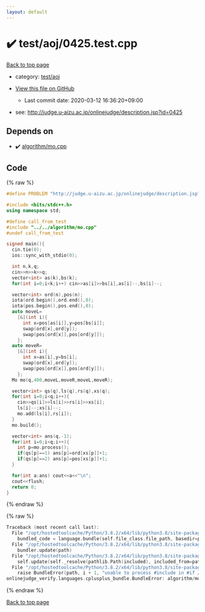 ```yaml
---
layout: default
---
```


<!-- mathjax config similar to math.stackexchange -->
<script type="text/javascript" async
  src="https://cdnjs.cloudflare.com/ajax/libs/mathjax/2.7.5/MathJax.js?config=TeX-MML-AM_CHTML">
</script>
<script type="text/x-mathjax-config">
  MathJax.Hub.Config({
    TeX: { equationNumbers: { autoNumber: "AMS" }},
    tex2jax: {
      inlineMath: [ ['$','$'] ],
      processEscapes: true
    },
    "HTML-CSS": { matchFontHeight: false },
    displayAlign: "left",
    displayIndent: "2em"
  });
</script>

<script type="text/javascript" src="https://cdnjs.cloudflare.com/ajax/libs/jquery/3.4.1/jquery.min.js"></script>
<script src="https://cdn.jsdelivr.net/npm/jquery-balloon-js@1.1.2/jquery.balloon.min.js" integrity="sha256-ZEYs9VrgAeNuPvs15E39OsyOJaIkXEEt10fzxJ20+2I=" crossorigin="anonymous"></script>
<script type="text/javascript" src="../../../assets/js/copy-button.js"></script>
<link rel="stylesheet" href="../../../assets/css/copy-button.css" />


# :heavy_check_mark: test/aoj/0425.test.cpp

<a href="../../../index.html">Back to top page</a>

* category: <a href="../../../index.html#0d0c91c0cca30af9c1c9faef0cf04aa9">test/aoj</a>
* <a href="{{ site.github.repository_url }}/blob/master/test/aoj/0425.test.cpp">View this file on GitHub</a>
    - Last commit date: 2020-03-12 16:36:20+09:00


* see: <a href="http://judge.u-aizu.ac.jp/onlinejudge/description.jsp?id=0425">http://judge.u-aizu.ac.jp/onlinejudge/description.jsp?id=0425</a>


## Depends on

* :heavy_check_mark: <a href="../../../library/algorithm/mo.cpp.html">algorithm/mo.cpp</a>


## Code

<a id="unbundled"></a>
{% raw %}
```cpp
#define PROBLEM "http://judge.u-aizu.ac.jp/onlinejudge/description.jsp?id=0425"

#include <bits/stdc++.h>
using namespace std;

#define call_from_test
#include "../../algorithm/mo.cpp"
#undef call_from_test

signed main(){
  cin.tie(0);
  ios::sync_with_stdio(0);

  int n,k,q;
  cin>>n>>k>>q;
  vector<int> as(k),bs(k);
  for(int i=0;i<k;i++) cin>>as[i]>>bs[i],as[i]--,bs[i]--;

  vector<int> ord(n),pos(n);
  iota(ord.begin(),ord.end(),0);
  iota(pos.begin(),pos.end(),0);
  auto moveL=
    [&](int i){
      int x=pos[as[i]],y=pos[bs[i]];
      swap(ord[x],ord[y]);
      swap(pos[ord[x]],pos[ord[y]]);
    };
  auto moveR=
    [&](int i){
      int x=as[i],y=bs[i];
      swap(ord[x],ord[y]);
      swap(pos[ord[x]],pos[ord[y]]);
    };
  Mo mo(q,400,moveL,moveR,moveL,moveR);

  vector<int> qs(q),ls(q),rs(q),xs(q);
  for(int i=0;i<q;i++){
    cin>>qs[i]>>ls[i]>>rs[i]>>xs[i];
    ls[i]--;xs[i]--;
    mo.add(ls[i],rs[i]);
  }
  mo.build();

  vector<int> ans(q,-1);
  for(int i=0;i<q;i++){
    int p=mo.process();
    if(qs[p]==1) ans[p]=ord[xs[p]]+1;
    if(qs[p]==2) ans[p]=pos[xs[p]]+1;
  }

  for(int a:ans) cout<<a<<"\n";
  cout<<flush;
  return 0;
}

```
{% endraw %}

<a id="bundled"></a>
{% raw %}
```cpp
Traceback (most recent call last):
  File "/opt/hostedtoolcache/Python/3.8.2/x64/lib/python3.8/site-packages/onlinejudge_verify/docs.py", line 340, in write_contents
    bundled_code = language.bundle(self.file_class.file_path, basedir=pathlib.Path.cwd())
  File "/opt/hostedtoolcache/Python/3.8.2/x64/lib/python3.8/site-packages/onlinejudge_verify/languages/cplusplus.py", line 168, in bundle
    bundler.update(path)
  File "/opt/hostedtoolcache/Python/3.8.2/x64/lib/python3.8/site-packages/onlinejudge_verify/languages/cplusplus_bundle.py", line 282, in update
    self.update(self._resolve(pathlib.Path(included), included_from=path))
  File "/opt/hostedtoolcache/Python/3.8.2/x64/lib/python3.8/site-packages/onlinejudge_verify/languages/cplusplus_bundle.py", line 281, in update
    raise BundleError(path, i + 1, "unable to process #include in #if / #ifdef / #ifndef other than include guards")
onlinejudge_verify.languages.cplusplus_bundle.BundleError: algorithm/mo.cpp: line 54: unable to process #include in #if / #ifdef / #ifndef other than include guards

```
{% endraw %}

<a href="../../../index.html">Back to top page</a>

